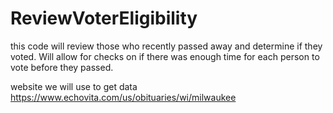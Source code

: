 # ReviewVoterEligibility
 this code will review those who recently passed away and determine if they voted.  Will allow for checks on if there was enough time for each person to vote before they passed.
 
 website we will use to get data
 https://www.echovita.com/us/obituaries/wi/milwaukee
 